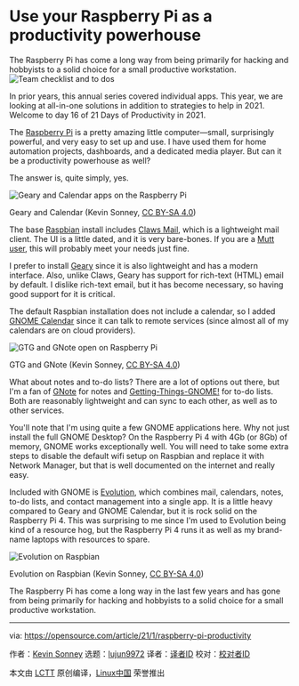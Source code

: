 [#]: collector: (lujun9972)
[#]: translator: ( )
[#]: reviewer: ( )
[#]: publisher: ( )
[#]: url: ( )
[#]: subject: (Use your Raspberry Pi as a productivity powerhouse)
[#]: via: (https://opensource.com/article/21/1/raspberry-pi-productivity)
[#]: author: (Kevin Sonney https://opensource.com/users/ksonney)

Use your Raspberry Pi as a productivity powerhouse
======
The Raspberry Pi has come a long way from being primarily for hacking
and hobbyists to a solid choice for a small productive workstation.
![Team checklist and to dos][1]

In prior years, this annual series covered individual apps. This year, we are looking at all-in-one solutions in addition to strategies to help in 2021. Welcome to day 16 of 21 Days of Productivity in 2021.

The [Raspberry Pi][2] is a pretty amazing little computer—small, surprisingly powerful, and very easy to set up and use. I have used them for home automation projects, dashboards, and a dedicated media player. But can it be a productivity powerhouse as well?

The answer is, quite simply, yes.

![Geary and Calendar apps on the Raspberry Pi][3]

Geary and Calendar (Kevin Sonney, [CC BY-SA 4.0][4])

The base [Raspbian][5] install includes [Claws Mail][6], which is a lightweight mail client. The UI is a little dated, and it is very bare-bones. If you are a [Mutt user][7], this will probably meet your needs just fine.

I prefer to install [Geary][8] since it is also lightweight and has a modern interface. Also, unlike Claws, Geary has support for rich-text (HTML) email by default. I dislike rich-text email, but it has become necessary, so having good support for it is critical.

The default Raspbian installation does not include a calendar, so I added [GNOME Calendar][9] since it can talk to remote services (since almost all of my calendars are on cloud providers).

![GTG and GNote open on Raspberry Pi][10]

GTG and GNote (Kevin Sonney, [CC BY-SA 4.0][4])

What about notes and to-do lists? There are a lot of options out there, but I'm a fan of [GNote][11] for notes and [Getting-Things-GNOME!][12] for to-do lists. Both are reasonably lightweight and can sync to each other, as well as to other services.

You'll note that I'm using quite a few GNOME applications here. Why not just install the full GNOME Desktop? On the Raspberry Pi 4 with 4Gb (or 8Gb) of memory, GNOME works exceptionally well. You will need to take some extra steps to disable the default wifi setup on Raspbian and replace it with Network Manager, but that is well documented on the internet and really easy.

Included with GNOME is [Evolution][13], which combines mail, calendars, notes, to-do lists, and contact management into a single app. It is a little heavy compared to Geary and GNOME Calendar, but it is rock solid on the Raspberry Pi 4. This was surprising to me since I'm used to Evolution being kind of a resource hog, but the Raspberry Pi 4 runs it as well as my brand-name laptops with resources to spare.

![Evolution on Raspbian][14]

Evolution on Raspbian (Kevin Sonney, [CC BY-SA 4.0][4])

The Raspberry Pi has come a long way in the last few years and has gone from being primarily for hacking and hobbyists to a solid choice for a small productive workstation.

--------------------------------------------------------------------------------

via: https://opensource.com/article/21/1/raspberry-pi-productivity

作者：[Kevin Sonney][a]
选题：[lujun9972][b]
译者：[译者ID](https://github.com/译者ID)
校对：[校对者ID](https://github.com/校对者ID)

本文由 [LCTT](https://github.com/LCTT/TranslateProject) 原创编译，[Linux中国](https://linux.cn/) 荣誉推出

[a]: https://opensource.com/users/ksonney
[b]: https://github.com/lujun9972
[1]: https://opensource.com/sites/default/files/styles/image-full-size/public/lead-images/todo_checklist_team_metrics_report.png?itok=oB5uQbzf (Team checklist and to dos)
[2]: https://www.raspberrypi.org/
[3]: https://opensource.com/sites/default/files/day16-image1.png
[4]: https://creativecommons.org/licenses/by-sa/4.0/
[5]: https://www.raspbian.org/
[6]: https://www.claws-mail.org/
[7]: http://www.mutt.org/
[8]: https://wiki.gnome.org/Apps/Geary
[9]: https://wiki.gnome.org/Apps/Calendar
[10]: https://opensource.com/sites/default/files/day16-image2.png
[11]: https://wiki.gnome.org/Apps/Gnote
[12]: https://wiki.gnome.org/Apps/GTG
[13]: https://opensource.com/business/18/1/desktop-email-clients
[14]: https://opensource.com/sites/default/files/day16-image3.png
